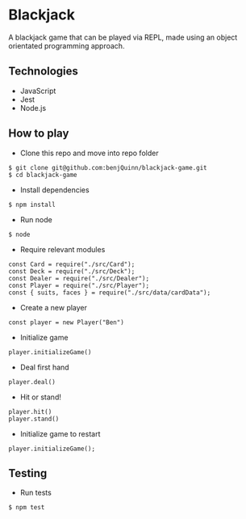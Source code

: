 # Blackjack

A blackjack game that can be played via REPL, made using an object orientated programming approach.

## Technologies

- JavaScript
- Jest
- Node.js

## How to play

- Clone this repo and move into repo folder

```
$ git clone git@github.com:benjQuinn/blackjack-game.git
$ cd blackjack-game
```
- Install dependencies
```
$ npm install
```
- Run node
```
$ node
```
- Require relevant modules 
```
const Card = require("./src/Card");
const Deck = require("./src/Deck");
const Dealer = require("./src/Dealer");
const Player = require("./src/Player");
const { suits, faces } = require("./src/data/cardData");
```
- Create a new player
```
const player = new Player("Ben")
```
- Initialize game
```
player.initializeGame()
```
- Deal first hand
```
player.deal()
```
- Hit or stand!
```
player.hit()
player.stand()
```
- Initialize game to restart
```
player.initializeGame();
```
## Testing

- Run tests
```
$ npm test
```